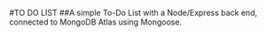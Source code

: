 #TO DO LIST
##A simple To-Do List with a Node/Express back end, connected to MongoDB Atlas using Mongoose. 

